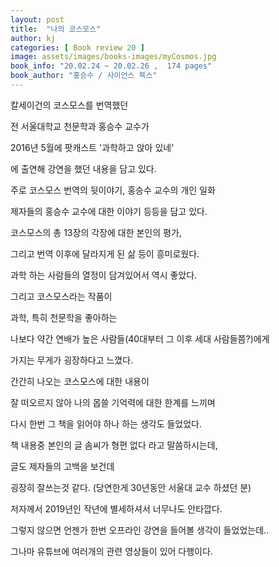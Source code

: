 ```yaml
---
layout: post
title:  "나의 코스모스"
author: kj
categories: [ Book review 20 ]
image: assets/images/books-images/myCosmos.jpg
book_info: "20.02.24 ~ 20.02.26 ,  174 pages"
book_author: "홍승수 / 사이언스 북스"
---
```

칼세이건의 코스모스를 번역했던

전 서울대학교 천문학과 홍승수 교수가

2016년 5월에 팟캐스트 '과학하고 앉아 있네'

에 출연해 강연을 했던 내용을 담고 있다.

주로 코스모스 번역의 뒷이야기, 홍승수 교수의 개인 일화

제자들의 홍승수 교수에 대한 이야기 등등을 담고 있다.

코스모스의 총 13장의 각장에 대한 본인의 평가,

그리고 번역 이후에 달라지게 된 삶 등이 흥미로웠다.

과학 하는 사람들의 열정이 담겨있어서 역시 좋았다.

그리고 코스모스라는 작품이

과학, 특히 천문학을 좋아하는

나보다 약간 연배가 높은 사람들(40대부터 그 이후 세대 사람들쯤?)에게

가지는 무게가 굉장하다고 느꼈다.

간간히 나오는 코스모스에 대한 내용이

잘 떠오르지 않아 나의 몹쓸 기억력에 대한 한계를 느끼며

다시 한번 그 책을 읽어야 하나 하는 생각도 들었었다.


책 내용중 본인의 글 솜씨가 형편 없다 라고 말씀하시는데,

글도 제자들의 고백을 보건데

굉장히 잘쓰는것 같다. (당연한게 30년동안 서울대 교수 하셨던 분)

저자께서 2019년인 작년에 별세하셔서 너무나도 안타깝다.

그렇지 않으면 언젠가 한번 오프라인 강연을 들어볼 생각이 들었었는데..

그나마 유튜브에 여러개의 관련 영상들이 있어 다행이다.

